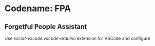 
Codename: FPA
=
Forgetful People Assistant
-


Use *vsciot-vscode.vscode-arduino* extension for VSCode and configure 